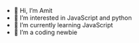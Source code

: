 - 👋 Hi, I’m Amit
- 👀 I’m interested in JavaScript and python 
- 🌱 I’m currently learning JavaScript
- 💞️ I’m a coding newbie


<!---
PantherAsB/PantherAsB is a ✨ special ✨ repository because its `README.md` (this file) appears on your GitHub profile.
You can click the Preview link to take a look at your changes.
--->
